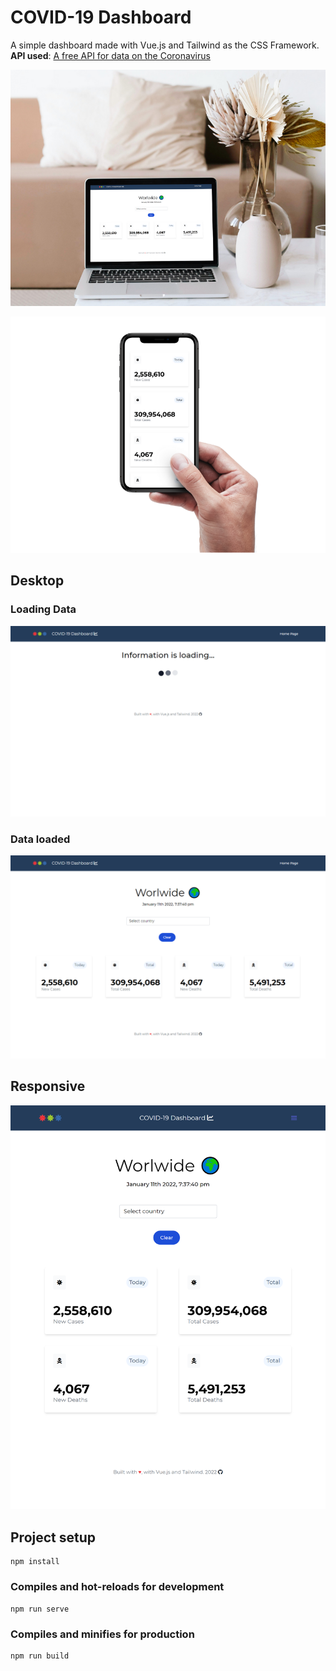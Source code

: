 # COVID-19 Dashboard
A simple dashboard made with Vue.js and Tailwind as the CSS Framework.
**API used**: [A free API for data on the Coronavirus](https://covid19api.com/ "COVID-19 API")

<p align="center">
  <img src="https://github.com/MartaBento/vue-covid-dashboard/blob/master/mockups_images/Mockup_Desktop.png?raw=true" alt="mockup_desktop" />
</p>

<p align="center">
  <img src="https://github.com/MartaBento/vue-covid-dashboard/blob/master/mockups_images/Mockup_Mobile.png?raw=true" alt="mockuo_mobile" />
</p>

## Desktop
### Loading Data
<p align="center">
  <img src="https://github.com/MartaBento/vue-covid-dashboard/blob/master/mockups_images/Desktop_Loading.png?raw=true" alt="desktop_loading" />
</p>

### Data loaded
<p align="center">
  <img src="https://github.com/MartaBento/vue-covid-dashboard/blob/master/mockups_images/Desktop_With_Data.png?raw=true" alt="desktop_data" />
</p>

## Responsive
<p align="center">
  <img src="https://github.com/MartaBento/vue-covid-dashboard/blob/master/mockups_images/Mobile.png?raw=true" alt="mobile" />
</p>

## Project setup
```
npm install
```

### Compiles and hot-reloads for development
```
npm run serve
```

### Compiles and minifies for production
```
npm run build
```
